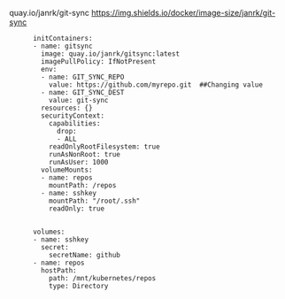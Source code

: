 quay.io/janrk/git-sync
https://img.shields.io/docker/image-size/janrk/git-sync


          initContainers:
          - name: gitsync
            image: quay.io/janrk/gitsync:latest
            imagePullPolicy: IfNotPresent
            env:
            - name: GIT_SYNC_REPO
              value: https://github.com/myrepo.git  ##Changing value
            - name: GIT_SYNC_DEST
              value: git-sync
            resources: {}
            securityContext:
              capabilities:
                drop:
                - ALL
              readOnlyRootFilesystem: true
              runAsNonRoot: true
              runAsUser: 1000
            volumeMounts:
            - name: repos
              mountPath: /repos
            - name: sshkey
              mountPath: "/root/.ssh"
              readOnly: true


          volumes:
          - name: sshkey
            secret:
              secretName: github
          - name: repos
            hostPath:
              path: /mnt/kubernetes/repos
              type: Directory
